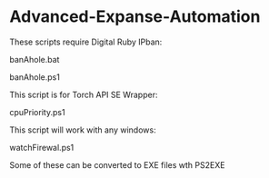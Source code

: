 # Advanced-Expanse-Automation

These scripts require Digital Ruby IPban:

banAhole.bat

banAhole.ps1


This script is for Torch API SE Wrapper:

cpuPriority.ps1


This script will work with any windows:

watchFirewal.ps1

Some of these can be converted to EXE files wth PS2EXE
